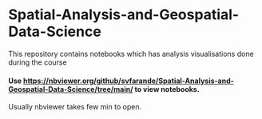 # Spatial-Analysis-and-Geospatial-Data-Science
This repository contains notebooks which has analysis visualisations done during the course  

#### Use https://nbviewer.org/github/svfarande/Spatial-Analysis-and-Geospatial-Data-Science/tree/main/ to view notebooks.  
Usually nbviewer takes few min to open.
